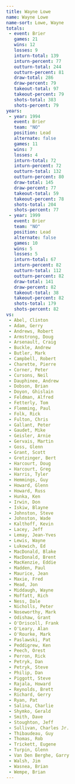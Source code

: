 ```yaml
---
title: Wayne Lowe
name: Wayne Lowe
name-sort: Lowe, Wayne
totals:
 - event: Brier
   games: 21
   wins: 12
   losses: 9
   inturn-total: 139
   inturn-percent: 77
   outturn-total: 244
   outturn-percent: 81
   draw-total: 286
   draw-percent: 79
   takeout-total: 97
   takeout-percent: 79
   shots-total: 383
   shots-percent: 79
years:
 - year: 1994
   event: Brier
   team: "NO"
   position: Lead
   alternate: false
   games: 11
   wins: 7
   losses: 4
   inturn-total: 72
   inturn-percent: 72
   outturn-total: 132
   outturn-percent: 80
   draw-total: 145
   draw-percent: 77
   takeout-total: 59
   takeout-percent: 78
   shots-total: 204
   shots-percent: 77
 - year: 1999
   event: Brier
   team: "NO"
   position: Lead
   alternate: false
   games: 10
   wins: 5
   losses: 5
   inturn-total: 67
   inturn-percent: 82
   outturn-total: 112
   outturn-percent: 82
   draw-total: 141
   draw-percent: 82
   takeout-total: 38
   takeout-percent: 82
   shots-total: 179
   shots-percent: 82
vs:
 - Abel, Clinton
 - Adam, Gerry
 - Andrews, Robert
 - Armstrong, Doug
 - Arsenault, Craig
 - Buckle, Andrew
 - Butler, Mark
 - Campbell, Robert
 - Charette, Pierre
 - Corner, Peter
 - Cursons, Neil
 - Dauphinee, Andrew
 - Dobson, Brian
 - Doyon, Ghislain
 - Feldman, Alfred
 - Fetterly, Tom
 - Flemming, Paul
 - Folk, Rick
 - Fulton, Chris
 - Gallant, Peter
 - Gaudet, Mike
 - Geisler, Arnie
 - Gervais, Martin
 - Goss, Glenn
 - Grant, Scott
 - Gretzinger, Bert
 - Harcourt, Doug
 - Harcourt, Greg
 - Harris, Tyler
 - Hemmings, Guy
 - Howard, Glenn
 - Howard, Russ
 - Hunka, Ken
 - Irwin, Don
 - Iskiw, Blayne
 - Johnston, Steve
 - Johnston, Wade
 - Kalthoff, Kevin
 - Lacey, Jeff
 - Lemay, Jean-Yves
 - Lewis, Wayne
 - Lukowich, Ed
 - MacDonald, Blake
 - MacDonald, Brent
 - MacKenzie, Eddie
 - Madden, Paul
 - Maurice, Jean
 - Maxie, Fred
 - Mead, Jon
 - Middaugh, Wayne
 - Moffatt, Rich
 - Ness, Dale
 - Nicholls, Peter
 - Noseworthy, Mark
 - Odishaw, Grant
 - O'Driscoll, Frank
 - O'Leary, Alan
 - O'Rourke, Mark
 - Paslawski, Pat
 - Peddigrew, Ken
 - Peech, Orest
 - Perron, Rick
 - Petryk, Dan
 - Petryk, Steve
 - Philip, Dan
 - Piggott, Steve
 - Rajala, Howard
 - Reynolds, Brett
 - Richard, Gerry
 - Ryan, Pat
 - Salina, Charlie
 - Shymko, Gerald
 - Smith, Dave
 - Stoughton, Jeff
 - Sullivan, Charles Jr.
 - Thibaudeau, Guy
 - Thomas, Rob
 - Trickett, Eugene
 - Turpin, Glenn
 - Van Den Berghe, Garry
 - Walsh, Jim
 - Wasnea, Brian
 - Wempe, Brian
---
```

